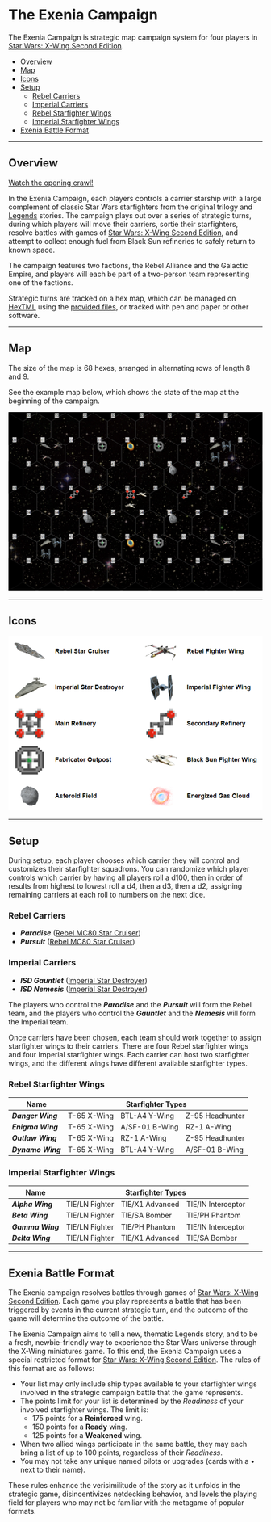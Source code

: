 # The Exenia Campaign

The Exenia Campaign is strategic map campaign system for four players in [Star Wars: X-Wing Second Edition](https://www.fantasyflightgames.com/en/products/x-wing-second-edition/).

* [Overview](#overview)
* [Map](#map)
* [Icons](#icons)
* [Setup](#setup)
   * [Rebel Carriers](#rebel-carriers)
   * [Imperial Carriers](#imperial-carriers)
   * [Rebel Starfighter Wings](#rebel-starfighter-wings)
   * [Imperial Starfighter Wings](#imperial-starfighter-wings)
* [Exenia Battle Format](#exenia-battle-format)

***

## Overview

[Watch the opening crawl!](https://njablonski.github.io/ExeniaCampaign/)

In the Exenia Campaign, each players controls a carrier starship with a large complement of classic Star Wars starfighters from the original trilogy and [Legends](https://starwars.fandom.com/wiki/Star_Wars_Legends) stories. The campaign plays out over a series of strategic turns, during which players will move their carriers, sortie their starfighters, resolve battles with games of [Star Wars: X-Wing Second Edition](https://www.fantasyflightgames.com/en/products/x-wing-second-edition/), and attempt to collect enough fuel from Black Sun refineries to safely return to known space.

The campaign features two factions, the Rebel Alliance and the Galactic Empire, and players will each be part of a two-person team representing one of the factions.

Strategic turns are tracked on a hex map, which can be managed on [HexTML](https://hextml.playest.net/) using the [provided files](https://raw.githubusercontent.com/njablonski/ExeniaCampaign/master/assets/starting_map.html), or tracked with pen and paper or other software.

***

## Map

The size of the map is 68 hexes, arranged in alternating rows of length 8 and 9.

See the example map below, which shows the state of the map at the beginning of the campaign.

![](./intro/initial_conditions.png)

***

## Icons

![](https://github.com/njablonski/ExeniaCampaign/blob/master/assets/icon-summary-3.png?raw=true)

***

## Setup

During setup, each player chooses which carrier they will control and customizes their starfighter squadrons. You can randomize which player controls which carrier by having all players roll a d100, then in order of results from highest to lowest roll a d4, then a d3, then a d2, assigning remaining carriers at each roll to numbers on the next dice.

### Rebel Carriers

- _**Paradise**_ ([Rebel MC80 Star Cruiser](https://starwars.fandom.com/wiki/MC80_Home_One_type_Star_Cruiser))
- _**Pursuit**_ ([Rebel MC80 Star Cruiser](https://starwars.fandom.com/wiki/MC80_Home_One_type_Star_Cruiser))

### Imperial Carriers

- _**ISD Gauntlet**_ ([Imperial Star Destroyer](https://starwars.fandom.com/wiki/Imperial-class_Star_Destroyer))
- _**ISD Nemesis**_ ([Imperial Star Destroyer](https://starwars.fandom.com/wiki/Imperial-class_Star_Destroyer))

The players who control the _**Paradise**_ and the _**Pursuit**_ will form the Rebel team, and the players who control the _**Gauntlet**_ and the _**Nemesis**_ will form the Imperial team.

Once carriers have been chosen, each team should work together to assign starfighter wings to their carriers. There are four Rebel starfighter wings and four Imperial starfighter wings. Each carrier can host two starfighter wings, and the different wings have different available starfighter types.

### Rebel Starfighter Wings

<table class="tg">
<thead>
  <tr>
    <th class="tg-73oq">Name</th>
    <th class="tg-73oq" colspan="3">Starfighter Types</th>
  </tr>
</thead>
<tbody>
  <tr>
    <td class="tg-0pky"><b><i>Danger Wing</b></i></td>
    <td class="tg-0pky">T-65 X-Wing</td>
    <td class="tg-0pky">BTL-A4 Y-Wing</td>
    <td class="tg-0pky">Z-95 Headhunter</td>
  </tr>
  <tr>
    <td class="tg-0pky"><b><i>Enigma Wing</td>
    <td class="tg-0pky">T-65 X-Wing</td>
    <td class="tg-0pky">A/SF-01 B-Wing</td>
    <td class="tg-0pky">RZ-1 A-Wing</td>
  </tr>
  <tr>
    <td class="tg-0pky"><b><i>Outlaw Wing</b></i></td>
    <td class="tg-0pky">T-65 X-Wing</td>
    <td class="tg-0pky">RZ-1 A-Wing</td>
    <td class="tg-0pky">Z-95 Headhunter</td>
  </tr>
  <tr>
    <td class="tg-0lax"><b><i>Dynamo Wing</b></i></td>
    <td class="tg-0lax">T-65 X-Wing</td>
    <td class="tg-0lax">BTL-A4 Y-Wing</td>
    <td class="tg-0lax">A/SF-01 B-Wing</td>
  </tr>
</tbody>
</table>

### Imperial Starfighter Wings

<table class="tg">
<thead>
  <tr>
    <th class="tg-73oq">Name</th>
    <th class="tg-73oq" colspan="3">Starfighter Types</th>
  </tr>
</thead>
<tbody>
  <tr>
    <td class="tg-0pky"><b><i>Alpha Wing</b></i></td>
    <td class="tg-0pky">TIE/LN Fighter</td>
    <td class="tg-0pky">TIE/X1 Advanced</td>
    <td class="tg-0pky">TIE/IN Interceptor</td>
  </tr>
  <tr>
    <td class="tg-0pky"><b><i>Beta Wing</b></i></td>
    <td class="tg-0pky">TIE/LN Fighter</td>
    <td class="tg-0pky">TIE/SA Bomber</td>
    <td class="tg-0pky">TIE/PH Phantom</td>
  </tr>
  <tr>
    <td class="tg-0pky"><b><i>Gamma Wing</b></i></td>
    <td class="tg-0pky"><span style="font-weight:400;font-style:normal">TIE/LN Fighter</span></td>
    <td class="tg-0pky"><span style="font-weight:400;font-style:normal">TIE/PH Phantom</span></td>
    <td class="tg-0pky"><span style="font-weight:400;font-style:normal">TIE/IN Interceptor</span></td>
  </tr>
  <tr>
    <td class="tg-0lax"><b><i>Delta Wing</b></i></td>
    <td class="tg-0lax"><span style="font-weight:400;font-style:normal">TIE/LN Fighter</span></td>
    <td class="tg-0lax"><span style="font-weight:400;font-style:normal">TIE/X1 Advanced</span></td>
    <td class="tg-0lax"><span style="font-weight:400;font-style:normal">TIE/SA Bomber</span></td>
  </tr>
</tbody>
</table>

***

## Exenia Battle Format

The Exenia campaign resolves battles through games of [Star Wars: X-Wing Second Edition](https://www.fantasyflightgames.com/en/products/x-wing-second-edition/). Each game you play represents a battle that has been triggered by events in the current strategic turn, and the outcome of the game will determine the outcome of the battle.

The Exenia Campaign aims to tell a new, thematic Legends story, and to be a fresh, newbie-friendly way to experience the Star Wars universe through the X-Wing miniatures game. To this end, the Exenia Campaign uses a special restricted format for [Star Wars: X-Wing Second Edition](https://www.fantasyflightgames.com/en/products/x-wing-second-edition/). The rules of this format are as follows:

- Your list may only include ship types available to your starfighter wings involved in the strategic campaign battle that the game represents.
- The points limit for your list is determined by the _Readiness_ of your involved starfighter wings. The limit is:
  - 175 points for a **Reinforced** wing.
  - 150 points for a **Ready** wing.
  - 125 points for a **Weakened** wing.
- When two allied wings participate in the same battle, they may each bring a list of up to 100 points, regardless of their _Readiness_.
- You may not take any unique named pilots or upgrades (cards with a • next to their name).

These rules enhance the verisimilitude of the story as it unfolds in the strategic game, disincentivizes netdecking behavior, and levels the playing field for players who may not be familiar with the metagame of popular formats.
